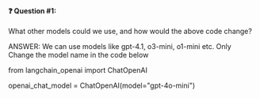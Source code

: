 #### ❓ Question #1:

What other models could we use, and how would the above code change?

ANSWER: We can use models like gpt-4.1, o3-mini, o1-mini etc. Only Change the model name in the code below

from langchain_openai import ChatOpenAI

openai_chat_model = ChatOpenAI(model="gpt-4o-mini")